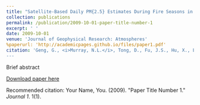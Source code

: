 ```yaml
---
title: "Satellite‐Based Daily PM{2.5} Estimates During Fire Seasons in Colorado."
collection: publications
permalink: /publication/2009-10-01-paper-title-number-1
excerpt: ' '
date: 2009-10-01
venue: 'Journal of Geophysical Research: Atmospheres'
%paperurl: 'http://academicpages.github.io/files/paper1.pdf'
citation: 'Geng, G., <i>Murray, N.L.</i>, Tong, D., Fu, J.S., Hu, X., Lee, P., Meng, X., Chang, H.H. and Liu, Y. (2018). &quot;Satellite‐Based Daily PM{2.5} Estimates During Fire Seasons in Colorado.&quot; \textit{Journal of Geophysical Research: Atmospheres}, 123(15).
---
```

Brief abstract

[Download paper here](http://academicpages.github.io/files/paper1.pdf)

Recommended citation: Your Name, You. (2009). "Paper Title Number 1." <i>Journal 1</i>. 1(1).
